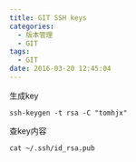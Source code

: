 ```yaml
---
title: GIT SSH keys
categories:
  - 版本管理
  - GIT
tags:
  - GIT
date: 2016-03-20 12:45:04
---
```



生成key

```
ssh-keygen -t rsa -C "tomhjx"

```

查key内容

```
cat ~/.ssh/id_rsa.pub

```